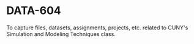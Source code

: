 # DATA-604

To capture files, datasets, assignments, projects, etc. related to CUNY's Simulation and Modeling Techniques class.
